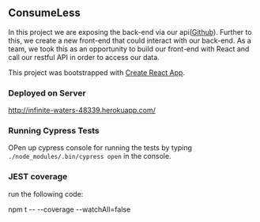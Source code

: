 ## ConsumeLess

In this project we are exposing the back-end via our api([Github](https://github.com/irafaelasilva/ConsumeLess-backend)). Further to this, we create a new front-end that could interact with our back-end. As a team, we took this as an opportunity to build our front-end with React and call our restful API in order to access our data.

This project was bootstrapped with [Create React App](https://github.com/facebook/create-react-app).
### Deployed on Server
http://infinite-waters-48339.herokuapp.com/

### Running Cypress Tests
OPen up cypress console for running the tests by typing `./node_modules/.bin/cypress open` in the console.

### JEST coverage
run the following code:

npm t -- --coverage --watchAll=false

